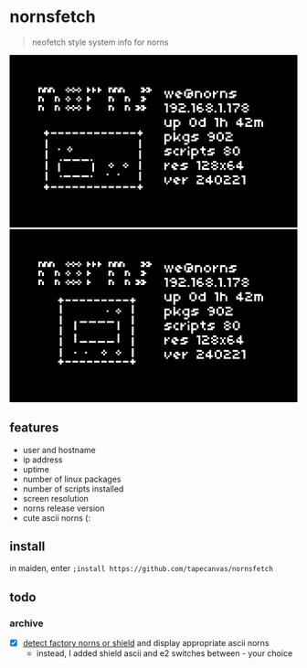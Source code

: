 # nornsfetch
> neofetch style system info for norns

![screenshot showing ascii art norns and system info displayed on norns screen](norns.png)
![screenshot showing ascii art norns shield and system info displayed on norns screen](shield.png)

## features
- user and hostname
- ip address
- uptime
- number of linux packages
- number of scripts installed
- screen resolution
- norns release version
- cute ascii norns (:

## install
in maiden, enter `;install https://github.com/tapecanvas/nornsfetch`

## todo

### archive
- [x] [detect factory norns or shield](https://monome.org/docs/norns/api/modules/norns.html) and display appropriate ascii norns
  - instead, I added shield ascii and e2 switches between - your choice 
